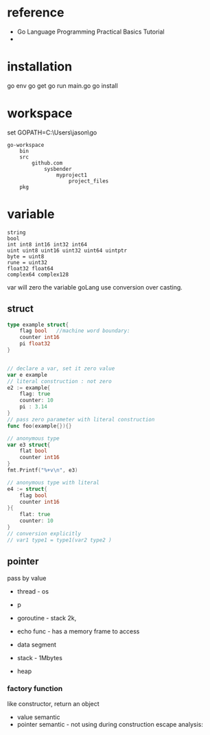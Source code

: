 
# reference
 

*   Go Language Programming Practical Basics Tutorial 
* 

# installation

go env
go get
go run main.go
go install

# workspace


set GOPATH=C:\Users\jason\go

```
go-workspace
	bin
	src
		github.com
			sysbender
				myproject1
					project_files
	pkg
```

# variable

```
string
bool
int int8 int16 int32 int64
uint uint8 uint16 uint32 uint64 uintptr
byte = uint8
rune = uint32
float32 float64
complex64 complex128
```
var will zero the variable
goLang use conversion over casting.
## struct
```go
type example struct{
	flag bool   //machine word boundary:
	counter int16
	pi float32
}


// declare a var, set it zero value
var e example
// literal construction : not zero
e2 := example{
	flag: true
	counter: 10
	pi : 3.14
}
// pass zero parameter with literal construction
func foo(example{}){}

// anonymous type
var e3 struct{
	flat bool
	counter int16
}
fmt.Printf("%+v\n", e3)

// anonymous type with literal 
e4 := struct{
	flag bool
	counter int16
}{
	flat: true
	counter: 10
}
// conversion explicitly
// var1 type1 = type1(var2 type2 )

```

## pointer
pass by value
* thread - os
* p
* goroutine - stack 2k, 
* echo func - has a memory frame to access


* data segment
* stack - 1Mbytes
* heap

### factory function
like constructor, return an object
* value semantic
* pointer semantic - not using during construction
escape analysis:



<!--stackedit_data:
eyJoaXN0b3J5IjpbLTE5MTY2MTQ3NzUsMTY0OTQ1NzU0MiwtMz
k2MDg5MTMwLC0xMTExNDIzMzUxLC0zNzYzMDE0NTAsLTU4MDgz
ODM2MSw5NDA0NTk2NDUsMTE3MDI4NTEyLC04NjcyNzM1NjksMT
IyODM4MzkwMSwxMzc4OTczOTkyLC00OTE3NDc0MzUsMTE0MzYz
NjQxNywtODYyMDQ4MTMxLDE3ODg2MzU4MjIsLTE1MTY0NzQzMz
QsNzM3MzQ4OTA3LC04OTMyOTg4OTIsODI4MzgwMTI0XX0=
-->